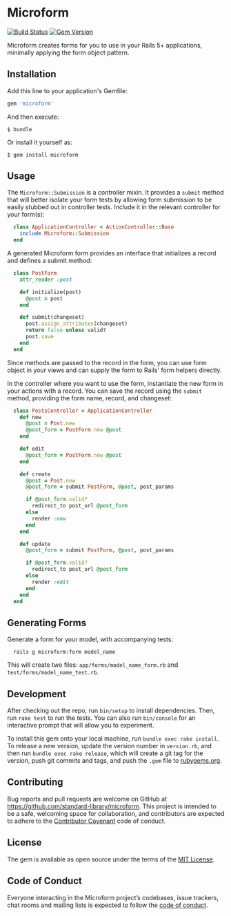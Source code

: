 # Microform

[![Build Status](https://travis-ci.org/standard-library/microform.svg?branch=master)](https://travis-ci.org/standard-library/microform)
[![Gem Version](https://badge.fury.io/rb/microform.svg)](https://badge.fury.io/rb/microform)

Microform creates forms for you to use in your Rails 5+ applications, minimally applying the form object pattern.

## Installation

Add this line to your application's Gemfile:

```ruby
gem 'microform'
```

And then execute:

    $ bundle

Or install it yourself as:

    $ gem install microform

## Usage

 The `Microform::Submission` is a controller mixin. It provides a `submit` method that will better isolate your form tests by allowing form submission to be easily stubbed out in controller tests. Include it in the relevant controller for your form(s):

```ruby
  class ApplicationController < ActionController::Base
    include Microform::Submission
  end
```

A generated Microform form provides an interface that initializes a record and defines a submit method:

```ruby
  class PostForm
    attr_reader :post

    def initialize(post)
      @post = post
    end

    def submit(changeset)
      post.assign_attributes(changeset)
      return false unless valid?
      post.save
    end
  end
  ```

Since methods are passed to the record in the form, you can use form object in your views and can supply the form to Rails' form helpers directly.

In the controller where you want to use the form, instantiate the new form in your actions with a record. You can save the record using the `submit` method, providing the form name, record, and changeset:

```ruby
  class PostsController < ApplicationController
    def new
      @post = Post.new
      @post_form = PostForm.new @post
    end

    def edit
      @post_form = PostForm.new @post
    end

    def create
      @post = Post.new
      @post_form = submit PostForm, @post, post_params

      if @post_form.valid?
        redirect_to post_url @post_form
      else
        render :new
      end
    end

    def update
      @post_form = submit PostForm, @post, post_params

      if @post_form.valid?
        redirect_to post_url @post_form
      else
        render :edit
      end
    end
  end
```

## Generating Forms

Generate a form for your model, with accompanying tests:

```
  rails g microform:form model_name
```

This will create two files: `app/forms/model_name_form.rb` and `test/forms/model_name_test.rb`.

## Development

After checking out the repo, run `bin/setup` to install dependencies. Then, run `rake test` to run the tests. You can also run `bin/console` for an interactive prompt that will allow you to experiment.

To install this gem onto your local machine, run `bundle exec rake install`. To release a new version, update the version number in `version.rb`, and then run `bundle exec rake release`, which will create a git tag for the version, push git commits and tags, and push the `.gem` file to [rubygems.org](https://rubygems.org).

## Contributing

Bug reports and pull requests are welcome on GitHub at https://github.com/standard-library/microform. This project is intended to be a safe, welcoming space for collaboration, and contributors are expected to adhere to the [Contributor Covenant](http://contributor-covenant.org) code of conduct.

## License

The gem is available as open source under the terms of the [MIT License](http://opensource.org/licenses/MIT).

## Code of Conduct

Everyone interacting in the Microform project’s codebases, issue trackers, chat rooms and mailing lists is expected to follow the [code of conduct](https://github.com/[USERNAME]/microform/blob/master/CODE_OF_CONDUCT.md).
